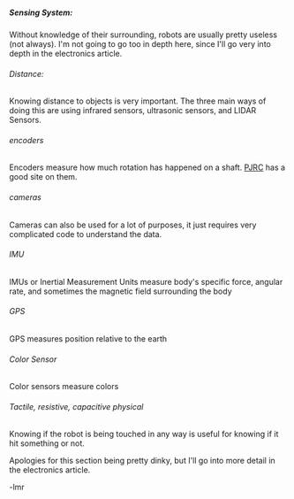 ##### Sensing System:

Without knowledge of their surrounding, robots are usually pretty useless \(not always\). I'm not going to go too in depth here, since I'll go very into depth in the electronics article.

###### Distance:

Knowing distance to objects is very important. The three main ways of doing this are using infrared sensors, ultrasonic sensors, and LIDAR Sensors.

###### encoders

Encoders measure how much rotation has happened on a shaft. [PJRC](https://www.pjrc.com/teensy/td_libs_Encoder.html) has a good site on them.

###### cameras

Cameras can also be used for a lot of purposes, it just requires very complicated code to understand the data.

###### IMU

IMUs or Inertial Measurement Units measure  body's specific force, angular rate, and sometimes the magnetic field surrounding the body

###### GPS

GPS measures position relative to the earth

###### Color Sensor

Color sensors measure colors

###### Tactile, resistive, capacitive physical

Knowing if the robot is being touched in any way is useful for knowing if it hit something or not.

Apologies for this section being pretty dinky, but I'll go into more detail in the electronics article.

-lmr

